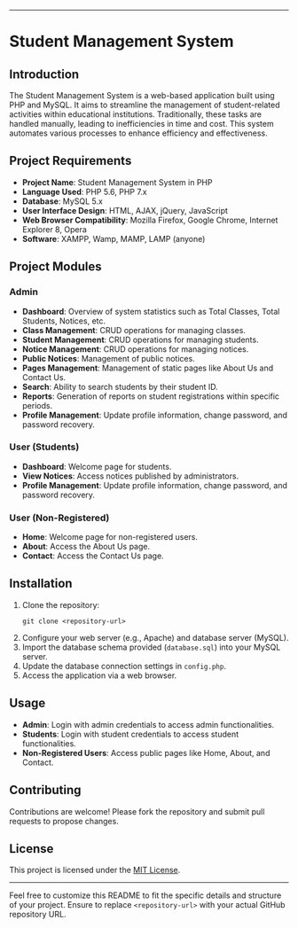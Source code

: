 
---

# Student Management System

## Introduction
The Student Management System is a web-based application built using PHP and MySQL. It aims to streamline the management of student-related activities within educational institutions. Traditionally, these tasks are handled manually, leading to inefficiencies in time and cost. This system automates various processes to enhance efficiency and effectiveness.

## Project Requirements
- **Project Name**: Student Management System in PHP
- **Language Used**: PHP 5.6, PHP 7.x
- **Database**: MySQL 5.x
- **User Interface Design**: HTML, AJAX, jQuery, JavaScript
- **Web Browser Compatibility**: Mozilla Firefox, Google Chrome, Internet Explorer 8, Opera
- **Software**: XAMPP, Wamp, MAMP, LAMP (anyone)

## Project Modules
### Admin
- **Dashboard**: Overview of system statistics such as Total Classes, Total Students, Notices, etc.
- **Class Management**: CRUD operations for managing classes.
- **Student Management**: CRUD operations for managing students.
- **Notice Management**: CRUD operations for managing notices.
- **Public Notices**: Management of public notices.
- **Pages Management**: Management of static pages like About Us and Contact Us.
- **Search**: Ability to search students by their student ID.
- **Reports**: Generation of reports on student registrations within specific periods.
- **Profile Management**: Update profile information, change password, and password recovery.

### User (Students)
- **Dashboard**: Welcome page for students.
- **View Notices**: Access notices published by administrators.
- **Profile Management**: Update profile information, change password, and password recovery.

### User (Non-Registered)
- **Home**: Welcome page for non-registered users.
- **About**: Access the About Us page.
- **Contact**: Access the Contact Us page.

## Installation
1. Clone the repository:
   ```
   git clone <repository-url>
   ```
2. Configure your web server (e.g., Apache) and database server (MySQL).
3. Import the database schema provided (`database.sql`) into your MySQL server.
4. Update the database connection settings in `config.php`.
5. Access the application via a web browser.

## Usage
- **Admin**: Login with admin credentials to access admin functionalities.
- **Students**: Login with student credentials to access student functionalities.
- **Non-Registered Users**: Access public pages like Home, About, and Contact.

## Contributing
Contributions are welcome! Please fork the repository and submit pull requests to propose changes.

## License
This project is licensed under the [MIT License](LICENSE).

---

Feel free to customize this README to fit the specific details and structure of your project. Ensure to replace `<repository-url>` with your actual GitHub repository URL.